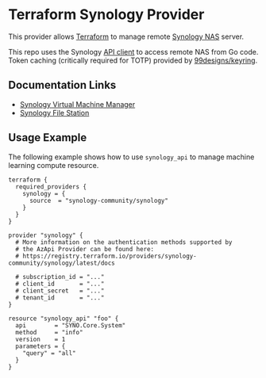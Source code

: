 # Terraform Synology Provider

This provider allows [Terraform](https://www.terraform.io/) to manage remote [Synology NAS](https://www.synology.com/dsm/solution/what-is-nas/for-home) server.

This repo uses the Synology [API client](https://www.github.com/synology-community/go-synology) to access remote NAS from Go code. Token caching (critically required for TOTP) provided by [99designs/keyring](https://github.com/99designs/keyring).

## Documentation Links

- [Synology Virtual Machine Manager](https://global.download.synology.com/download/Document/Software/DeveloperGuide/Package/Virtualization/All/enu/Synology_Virtual_Machine_Manager_API_Guide.pdf)
- [Synology File Station](https://global.download.synology.com/download/Document/Software/DeveloperGuide/Package/FileStation/All/enu/Synology_File_Station_API_Guide.pdf)

## Usage Example

The following example shows how to use `synology_api` to manage machine learning compute resource.

```hcl
terraform {
  required_providers {
    synology = {
      source  = "synology-community/synology"
    }
  }
}

provider "synology" {
  # More information on the authentication methods supported by
  # the AzApi Provider can be found here:
  # https://registry.terraform.io/providers/synology-community/synology/latest/docs

  # subscription_id = "..."
  # client_id       = "..."
  # client_secret   = "..."
  # tenant_id       = "..."
}

resource "synology_api" "foo" {
  api        = "SYNO.Core.System"
  method     = "info"
  version    = 1
  parameters = {
    "query" = "all"
  }
}
```

